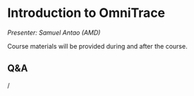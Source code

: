# Introduction to OmniTrace

<!-- Cannot do in full italics as the ã is misplaced which is likely an mkdocs bug. -->
*Presenter: Samuel Antao (AMD)*

Course materials will be provided during and after the course.

<!--
<video src="https://462000265.lumidata.eu/2p3day-20250303/recordings/504-AMD_Omnitrace.mp4" controls="controls"></video>
-->

<!--
Temporary location of materials (for the lifetime of the training project):

-   Slides: `/project/project_465001726/Slides/AMD/session-4-introduction-to-omnitrace.pdf`
-->

<!--
Materials on the web:

-   [Slides on the web](https://462000265.lumidata.eu/2p3day-20250303/files/LUMI-2p3day-20250303-504-AMD_Omnitrace.pdf)
-->

<!--
Archived materials on LUMI:

-   Slides: `/appl/local/training/2p3day-20250303/files/LUMI-2p3day-20250303-504-AMD_Omnitrace.pdf`

-   Recording: `/appl/local/training/2p3day-20250303/recordings/504-AMD_Omnitrace.mp4`
-->


## Q&A

/
